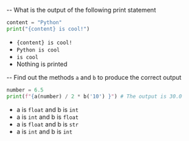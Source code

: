 -- What is the output of the following print statement

```python
content = "Python"
print("{content} is cool!")
```

- `{content} is cool!`
- `Python is cool`
- `is cool`
- Nothing is printed

-- Find out the methods `a` and `b` to produce the correct output

```python
number = 6.5
print(f"{a(number) / 2 * b('10') }") # The output is 30.0
```

- a is `float` and b is `int`
- a is `int` and b is `float`
- a is `float` and b is `str`
- a is `int` and b is `int`
